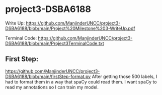 # project3-DSBA6188

Write Up:
https://github.com/ManjinderUNCC/project3-DSBA6188/blob/main/Project%20Milestone%203-WriteUp.pdf

Terminal Code:
https://github.com/ManjinderUNCC/project3-DSBA6188/blob/main/Project3TerminalCode.txt

## First Step:
https://github.com/ManjinderUNCC/project3-DSBA6188/blob/main/firstStep-format.py
After getting those 500 labels, I had to format them in a way that spaCy could read them. I want
spaCy to read my annotations so I can train my model. 
